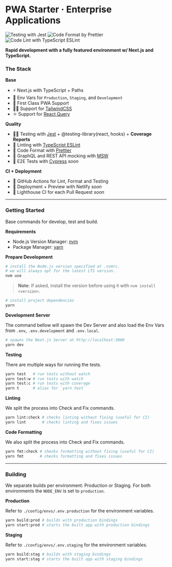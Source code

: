 # PWA Starter · Enterprise Applications

![Testing with Jest](https://img.shields.io/badge/Testing-Jest-pink.svg)
![Code Format by Prettier](https://img.shields.io/badge/Format-Prettier-coral.svg)
![Code Lint with TypeScript ESLint](https://img.shields.io/badge/Linting-TypeScript_ESLint-blue.svg)

**Rapid development with a fully featured environment w/ Next.js and TypeScript.**

### The Stack

**Base**

- ⚡️ Next.js with TypeScript + Paths
- 🍃 Env Vars for `Production`, `Staging`, and `Development`
- 📱 First Class PWA Support
- 👩‍🎤 Support for [TailwindCSS](https://tailwindcss.com)
- ⚛️ Support for [React Query](https://react-query.tanstack.com)

**Quality**

- 🧑‍🔬 Testing with [Jest](https://jestjs.io) + @testing-library(react, hooks) + **Coverage Reports**
- 🐞 Linting with [TypeScript ESLint](https://typescript-eslint.io)
- 📝 Code Format with [Prettier](https://prettier.io)
- 🥸 GraphQL and REST API mocking with [MSW](https://mswjs.io)
- 🌲 E2E Tests with [Cypress](https://www.cypress.io/) _soon_

**CI + Deployment**

- 📍 GitHub Actions for Lint, Format and Testing
- 🚀 Deployment + Preview with Netlify _soon_
- 🚥 Lighthouse CI for each Pull Request _soon_

---

### Getting Started

Base commands for develop, test and build.

**Requirements**

- Node.js Version Manager: [nvm](https://github.com/nvm-sh/nvm)
- Package Manager: [yarn](https://yarnpkg.com)

**Prepare Development**

```sh
# install the Node.js version specified at .nvmrc.
# we will always opt for the latest LTS version.
nvm use
```

> **Note**: If asked, install the version before using it with `nvm install <version>`.

```sh
# install project dependencies
yarn
```

**Development Server**

The command bellow will spawn the Dev Server and also load the Env Vars from `.env`, `.env.development` and `.env.local`.

```sh
# spawns the Next.js Server at http://localhost:3000
yarn dev
```

**Testing**

There are multiple ways for running the tests.

```sh
yarn test   # run tests without watch
yarn test:w # run tests with watch
yarn test:c # run tests with coverage
yarn t      # alias for `yarn test`
```

**Linting**

We split the process into Check and Fix commands.

```sh
yarn lint:check # checks linting without fixing (useful for CI)
yarn lint       # checks linting and fixes issues
```

**Code Formatting**

We also split the process into Check and Fix commands.

```sh
yarn fmt:check # checks formatting without fixing (useful for CI)
yarn fmt       # checks formatting and fixes issues
```

---

### Building

We separate builds per environment: Production or Staging. For both environments the `NODE_ENV` is set to `production`.

**Production**

Refer to `./config/envs/.env.production` for the environment variables.

```sh
yarn build:prod # builds with production bindings
yarn start:prod # starts the built app with production bindings
```

**Staging**

Refer to `./config/envs/.env.staging` for the environment variables.

```sh
yarn build:stag # builds with staging bindings
yarn start:stag # starts the built app with staging bindings
```
